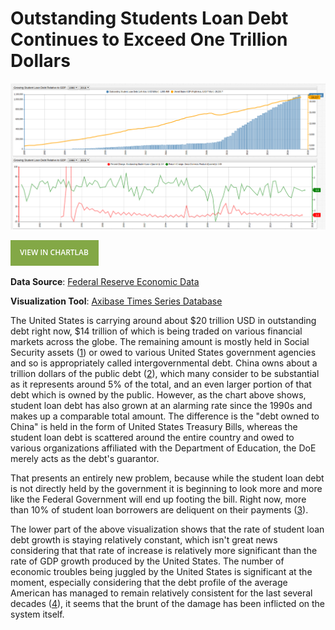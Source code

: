 Outstanding Students Loan Debt Continues to Exceed One Trillion Dollars
===

![](Images/sld1.png)

[![](Images/button.png)](https://apps.axibase.com/chartlab/e926d483#fullscreen)

**Data Source**: [Federal Reserve Economic Data](https://fred.stlouisfed.org/series/FGCCSAQ027S)

**Visualization Tool**: [Axibase Times Series Database](https://axibase.com/products/axibase-time-series-database/)

The United States is carrying around about $20 trillion USD in outstanding debt right now, $14 trillion of which is being
traded on various financial markets across the globe. The remaining amount is mostly held in Social Security assets ([1](../Analysis/The_New_Bubble/README.md)) 
or owed to various United States government agencies and so is appropriately called intergovernmental debt. China owns about a trillion 
dollars of the public debt ([2](../Analysis/Treasuries_As_Assets/README.md)), which many consider to be substantial as it 
represents around 5% of the total, and an even larger portion of that debt which is owned by the public. However, as the chart above
shows, student loan debt has also grown at an alarming rate since the 1990s and makes up a comparable total amount. The difference
is the "debt owned to China" is held in the form of United States Treasury Bills, whereas the student loan debt is scattered
around the entire country and owed to various organizations affiliated with the Department of Education, the DoE merely acts as the
debt's guarantor. 

That presents an entirely new problem, because while the student loan debt is not directly held by the government it is
beginning to look more and more like the Federal Government will end up footing the bill. Right now, more than 10% of student
loan borrowers are deliquent on their payments ([3](https://ifap.ed.gov/perkinscdrguide/attachments/1415PerkinsCDR.pdf)).

The lower part of the above visualization shows that the rate of student loan debt growth is staying relatively constant,
which isn't great news considering that that rate of increase is relatively more significant than the rate of GDP growth 
produced by the United States. The number of economic troubles being juggled by the United States is significant at the moment,
especially considering that the debt profile of the average American has managed to remain relatively consistent for the last
several decades ([4](FED_FORDSR/README.md)), it seems that the brunt of the damage has been inflicted on the system itself.
